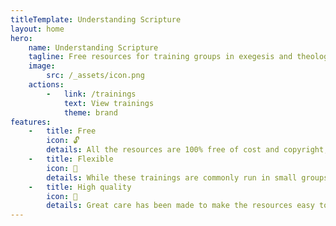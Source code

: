```yaml
---
titleTemplate: Understanding Scripture
layout: home
hero:
    name: Understanding Scripture
    tagline: Free resources for training groups in exegesis and theology
    image:
        src: /_assets/icon.png
    actions:
        -   link: /trainings
            text: View trainings
            theme: brand
features:
    -   title: Free
        icon: 🔓
        details: All the resources are 100% free of cost and copyright, meaning they can be edited and adapted however you need, with no conditions.
    -   title: Flexible
        icon: 📝
        details: While these trainings are commonly run in small groups over six sessions, they can easily be adapted to other scenarios, such as one-to-one or classrooms.
    -   title: High quality
        icon: 💎
        details: Great care has been made to make the resources easy to understand, easy to translate, and aesthetically pleasing.
---
```

